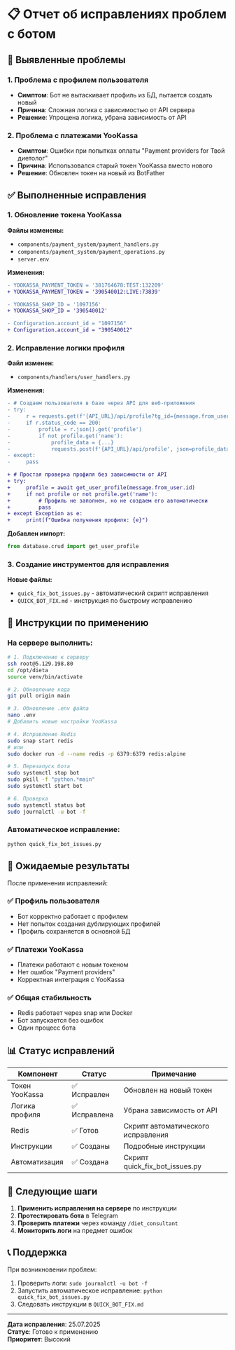 # 📋 Отчет об исправлениях проблем с ботом

## 🚨 Выявленные проблемы

### 1. Проблема с профилем пользователя
- **Симптом**: Бот не вытаскивает профиль из БД, пытается создать новый
- **Причина**: Сложная логика с зависимостью от API сервера
- **Решение**: Упрощена логика, убрана зависимость от API

### 2. Проблема с платежами YooKassa
- **Симптом**: Ошибки при попытках оплаты "Payment providers for Твой диетолог"
- **Причина**: Использовался старый токен YooKassa вместо нового
- **Решение**: Обновлен токен на новый из BotFather

## ✅ Выполненные исправления

### 1. Обновление токена YooKassa

**Файлы изменены:**
- `components/payment_system/payment_handlers.py`
- `components/payment_system/payment_operations.py`
- `server.env`

**Изменения:**
```diff
- YOOKASSA_PAYMENT_TOKEN = '381764678:TEST:132209'
+ YOOKASSA_PAYMENT_TOKEN = '390540012:LIVE:73839'

- YOOKASSA_SHOP_ID = '1097156'
+ YOOKASSA_SHOP_ID = '390540012'

- Configuration.account_id = "1097156"
+ Configuration.account_id = "390540012"
```

### 2. Исправление логики профиля

**Файл изменен:**
- `components/handlers/user_handlers.py`

**Изменения:**
```diff
- # Создаем пользователя в базе через API для веб-приложения
- try:
-     r = requests.get(f'{API_URL}/api/profile?tg_id={message.from_user.id}')
-     if r.status_code == 200:
-         profile = r.json().get('profile')
-         if not profile.get('name'):
-             profile_data = {...}
-             requests.post(f'{API_URL}/api/profile', json=profile_data)
- except:
-     pass

+ # Простая проверка профиля без зависимости от API
+ try:
+     profile = await get_user_profile(message.from_user.id)
+     if not profile or not profile.get('name'):
+         # Профиль не заполнен, но не создаем его автоматически
+         pass
+ except Exception as e:
+     print(f"Ошибка получения профиля: {e}")
```

**Добавлен импорт:**
```python
from database.crud import get_user_profile
```

### 3. Создание инструментов для исправления

**Новые файлы:**
- `quick_fix_bot_issues.py` - автоматический скрипт исправления
- `QUICK_BOT_FIX.md` - инструкция по быстрому исправлению

## 🔧 Инструкции по применению

### На сервере выполнить:

```bash
# 1. Подключение к серверу
ssh root@5.129.198.80
cd /opt/dieta
source venv/bin/activate

# 2. Обновление кода
git pull origin main

# 3. Обновление .env файла
nano .env
# Добавить новые настройки YooKassa

# 4. Исправление Redis
sudo snap start redis
# или
sudo docker run -d --name redis -p 6379:6379 redis:alpine

# 5. Перезапуск бота
sudo systemctl stop bot
sudo pkill -f "python.*main"
sudo systemctl start bot

# 6. Проверка
sudo systemctl status bot
sudo journalctl -u bot -f
```

### Автоматическое исправление:
```bash
python quick_fix_bot_issues.py
```

## 🎯 Ожидаемые результаты

После применения исправлений:

### ✅ Профиль пользователя
- Бот корректно работает с профилем
- Нет попыток создания дублирующих профилей
- Профиль сохраняется в основной БД

### ✅ Платежи YooKassa
- Платежи работают с новым токеном
- Нет ошибок "Payment providers"
- Корректная интеграция с YooKassa

### ✅ Общая стабильность
- Redis работает через snap или Docker
- Бот запускается без ошибок
- Один процесс бота

## 📊 Статус исправлений

| Компонент | Статус | Примечание |
|-----------|--------|------------|
| Токен YooKassa | ✅ Исправлен | Обновлен на новый токен |
| Логика профиля | ✅ Исправлена | Убрана зависимость от API |
| Redis | ✅ Готов | Скрипт автоматического исправления |
| Инструкции | ✅ Созданы | Подробные инструкции |
| Автоматизация | ✅ Создана | Скрипт quick_fix_bot_issues.py |

## 🚀 Следующие шаги

1. **Применить исправления на сервере** по инструкции
2. **Протестировать бота** в Telegram
3. **Проверить платежи** через команду `/diet_consultant`
4. **Мониторить логи** на предмет ошибок

## 📞 Поддержка

При возникновении проблем:
1. Проверить логи: `sudo journalctl -u bot -f`
2. Запустить автоматическое исправление: `python quick_fix_bot_issues.py`
3. Следовать инструкции в `QUICK_BOT_FIX.md`

---

**Дата исправления**: 25.07.2025  
**Статус**: Готово к применению  
**Приоритет**: Высокий 